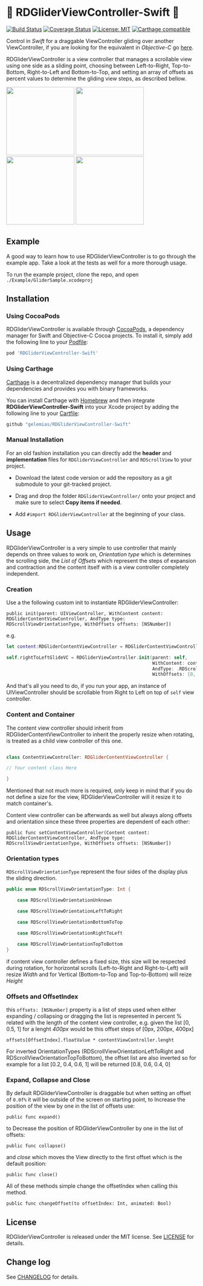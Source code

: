 # 🛫 RDGliderViewController-Swift 🛬

[![Build Status](https://travis-ci.org/gelemias/RDGliderViewController-Swift.svg?branch=master)](https://travis-ci.org/gelemias/RDGliderViewController-Swift) [![Coverage Status](https://coveralls.io/repos/github/gelemias/RDGliderViewController-Swift/badge.svg?branch=master)](https://coveralls.io/github/gelemias/RDGliderViewController-Swift?branch=master) [![License: MIT](https://img.shields.io/github/license/mashape/apistatus.svg)](https://opensource.org/licenses/MIT) [![Carthage compatible](https://img.shields.io/badge/Carthage-compatible-4BC51D.svg?style=flat)](https://github.com/Carthage/Carthage)


Control in *Swift* for a draggable ViewController gliding over another ViewController, if you are looking for the equivalent in *Objective-C* go [here](https://github.com/gelemias/RDGliderViewController/).

RDGliderViewController is a view controller that manages a scrollable view using one side as a sliding point, choosing between Left-to-Right, Top-to-Bottom, Right-to-Left and Bottom-to-Top, and setting an array of offsets as percent values to determine the gliding view steps, as described bellow.

<img src="./img/1.gif" width="180"> <img src="./img/2.gif" width="180"> <img src="./img/3.gif" width="180"> <img src="./img/4.gif" width="180">

## Example

A good way to learn how to use RDGliderViewController is to go through the example app. Take a look at the tests as well for a more thorough usage.

To run the example project, clone the repo, and open `./Example/GliderSample.xcodeproj`

## Installation

### Using CocoaPods
RDGliderViewController is available through [CocoaPods](http://cocoapods.org), a dependency manager for Swift and Objective-C Cocoa projects. To install
it, simply add the following line to your [Podfile](https://guides.cocoapods.org/using/getting-started.html):

```ruby
pod 'RDGliderViewController-Swift'
```

### Using Carthage

[Carthage](https://github.com/Carthage/Carthage) is a decentralized dependency manager that builds your dependencies and provides you with binary frameworks.

You can install Carthage with [Homebrew](http://brew.sh/) and then integrate **RDGliderViewController-Swift** into your Xcode project by adding the following line to your [Cartfile](https://github.com/Carthage/Carthage/blob/master/Documentation/Artifacts.md#cartfile):

```ruby
github "gelemias/RDGliderViewController-Swift"
```

### Manual Installation

For an old fashion installation you can directly add the **header** and **implementation** files for `RDGliderViewController` and `RDScrollView` to your project.

- Download the latest code version or add the repository as a git submodule to your git-tracked project.

- Drag and drop the folder `RDGliderViewController/` onto your project and make sure to select **Copy items if needed**.

- Add `#import RDGliderViewController` at the beginning of your class.

## Usage

RDGliderViewController is a very simple to use controller that mainly depends on three values to work on, *Orientation type* which is determines the scrolling side, the *List of Offsets* which represent the steps of expansion and contraction and the content itself with is a view controller completely independent.

### Creation

Use a the following custom init to instantiate RDGliderViewController:

`public init(parent: UIViewController, WithContent content: RDGliderContentViewController, AndType type: RDScrollViewOrientationType, WithOffsets offsets: [NSNumber])
`

e.g.
```Swift
let content:RDGliderContentViewController = RDGliderContentViewController.init()

self.rightToLeftGlideVC = RDGliderViewController.init(parent: self,
                                                      WithContent: content,
                                                      AndType: .RDScrollViewOrientationRightToLeft,
                                                      WithOffsets: [0, 0.6, 1])
```

And that's all you need to do, if you run your app, an instance of UIViewController should be scrollable from Right to Left on top of `self` view controller.

### Content and Container

The content view controller should inherit from RDGliderContentViewController to inherit the properly resize when rotating, is treated as a child view controller of this one.


```Swift

class ContentViewController: RDGliderContentViewController {

// Your content class Here

}

```

Mentioned that not much more is required, only keep in mind that if you do not define a size for the view, RDGliderViewController will it resize it to match container's.

Content view controller can be afterwards as well but always along offsets and orientation since these three properties are dependent of each other:

`public func setContentViewController(Content content: RDGliderContentViewController,
                                         AndType type: RDScrollViewOrientationType,
                                  WithOffsets offsets: [NSNumber])`

### Orientation types

`RDScrollViewOrientationType` represent the four sides of the display plus the sliding direction.

```Swift
public enum RDScrollViewOrientationType: Int {

    case RDScrollViewOrientationUnknown

    case RDScrollViewOrientationLeftToRight

    case RDScrollViewOrientationBottomToTop

    case RDScrollViewOrientationRightToLeft

    case RDScrollViewOrientationTopToBottom
}
```

if content view controller defines a fixed size, this size will be respected during rotation, for horizontal scrolls (Left-to-Right and Right-to-Left) will resize *Width* and for Vertical (Bottom-to-Top and Top-to-Bottom) will reize *Height*


### Offsets and OffsetIndex

this `offsets: [NSNumber]` property is a list of steps used when either expanding / collapsing or dragging the list is represented in percent % related with the length of the content view controller, e.g. given the list [0, 0.5, 1] for a lenght *400px* would be this offset steps of [0px, 200px, 400px]

`offsets[OffsetIndex].floatValue * contentViewController.lenght`

For inverted OrientationTypes (RDScrollViewOrientationLeftToRight and RDScrollViewOrientationTopToBottom), the offset list are also inverted so for example for a list [0.2, 0.4, 0.6, 1] will be returned [0.8, 0.6, 0.4, 0]

### Expand, Collapse and Close

By default RDGliderViewController is draggable but when setting an offset of `0.0f%` it will be outside of the screen on starting point, to Increase the position of the view by one in the list of offsets use:

`public func expand()`

to Decrease the position of RDGliderViewController by one in the list of offsets:

`public func collapse()`

and *close* which moves the View directly to the first offset which is the default position:

`public func close()`

All of these methods simple change the offsetIndex when calling this method.

`public func changeOffset(to offsetIndex: Int, animated: Bool)`

## License

RDGliderViewController is released under the MIT license. See [LICENSE](https://github.com/gelemias/RDGliderViewController/blob/develop/LICENSE) for details.


## Change log

See [CHANGELOG](https://github.com/gelemias/RDGliderViewController/blob/develop/CHANGELOG.md) for details.
